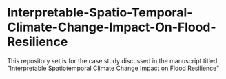 # Interpretable-Spatio-Temporal-Climate-Change-Impact-On-Flood-Resilience
This repository set is for the case study discussed in the manuscript titled "Interpretable Spatiotemporal Climate Change Impact on Flood Resilience"
